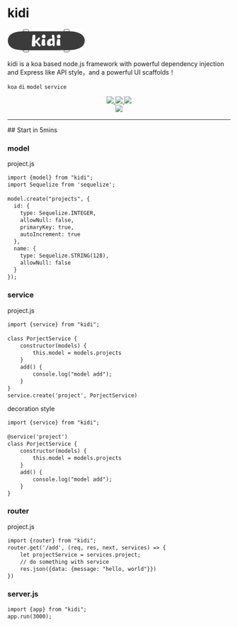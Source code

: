 # kidi
![kidi](kidi.png)

kidi is a koa based node.js framework with powerful dependency injection and Express like API style，and a powerful UI scaffolds！

`koa`  `di` `model`  `service`

<p align="center">
  <a href="https://travis-ci.org/lin-xi/kidi">
    <img src="https://travis-ci.org/lin-xi/kidi.svg?branch=master">
  </a>
  <a href="https://coveralls.io/github/lin-xi/kidi?branch=master">
    <img src="https://coveralls.io/repos/github/lin-xi/kidi/badge.svg?branch=master">
  </a>
  <a href="https://npmcharts.com/compare/kidi?minimal=true">
    <img src="http://img.shields.io/npm/dm/kidi.svg">
  </a>
  <br>
  <a href="LICENSE">
    <img src="https://img.shields.io/badge/License-MIT-yellow.svg">
  </a>
</p>

<hr>
## Start in 5mins

### model
project.js
```
import {model} from "kidi";
import Sequelize from 'sequelize';

model.create("projects", {
  id: {
    type: Sequelize.INTEGER,
    allowNull: false,
    primaryKey: true,
    autoIncrement: true
  },
  name: {
    type: Sequelize.STRING(128),
    allowNull: false
  }
});

```
### service
project.js
```
import {service} from "kidi";

class PorjectService {
    constructor(models) {
        this.model = models.projects
    }
    add() {
        console.log("model add");
    }
}
service.create('project', PorjectService)
```
decoration style
```
import {service} from "kidi";

@service('project')
class PorjectService {
    constructor(models) {
        this.model = models.projects
    }
    add() {
        console.log("model add");
    }
}
```

### router
project.js
```
import {router} from "kidi";
router.get('/add', (req, res, next, services) => {
    let projectService = services.project;
    // do something with service
    res.json({data: {message: "hello, world"}})
})

```
### server.js
```
import {app} from "kidi";
app.run(3000);
```

## 


